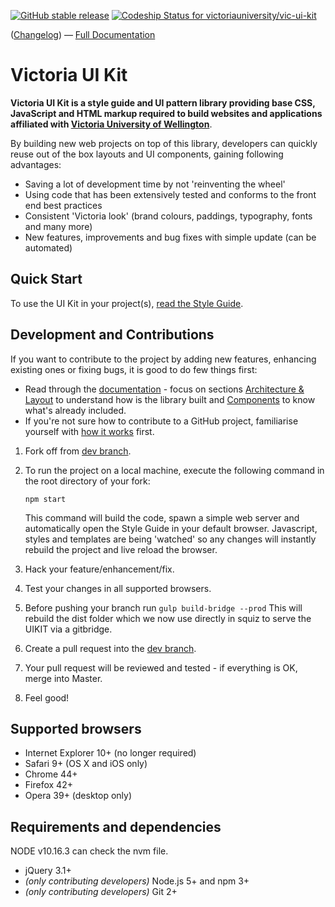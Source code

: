 [![GitHub stable release](https://img.shields.io/github/release/victoriauniversity/vic-ui-kit.svg?label=last%20stable%20release)]() 
[ ![Codeship Status for victoriauniversity/vic-ui-kit](https://app.codeship.com/projects/6f8cf750-81fe-0134-4879-1e33cd15468d/status)](https://app.codeship.com/projects/182365)

([Changelog](https://github.com/victoriauniversity/vic-ui-kit/blob/master/CHANGELOG.md)) &mdash; [Full Documentation](https://static.victoria.ac.nz/)


# Victoria UI Kit

**Victoria UI Kit is a style guide and UI pattern library providing base CSS, JavaScript and HTML markup required to build websites and applications affiliated with [Victoria University of Wellington](https://www.victoria.ac.nz)**.

By building new web projects on top of this library, developers can quickly reuse out of the box layouts and UI components, gaining following advantages:

 * Saving a lot of development time by not 'reinventing the wheel'
 * Using code that has been extensively tested and conforms to the front end best practices
 * Consistent 'Victoria look' (brand colours, paddings, typography, fonts and many more)
 * New features, improvements and bug fixes with simple update (can be automated)





## Quick Start 

To use the UI Kit in your project(s), [read the Style Guide](https://static.victoria.ac.nz/#start).


## Development and Contributions

If you want to contribute to the project by adding new features, enhancing existing ones or fixing bugs, it is good to do few things first:

* Read through the [documentation](https://static.victoria.ac.nz/) - focus on sections [Architecture & Layout](https://static.victoria.ac.nz/architecture-layout.html) to understand how is the library built and [Components](https://static.victoria.ac.nz/architecture-layout.html) to know what's already included.
* If you're not sure how to contribute to a GitHub project, familiarise yourself with [how it works](https://git-scm.com/book/en/v2/GitHub-Contributing-to-a-Project) first.



1. Fork off from [dev branch](https://github.com/victoriauniversity/vic-ui-kit/tree/dev).
2. To run the project on a local machine, execute the following command in the root directory of your fork: 
    ```shell
    npm start
    ``` 
    This command will build the code, spawn a simple web server and automatically open the Style Guide in your default browser. Javascript, styles and templates are being 'watched' so any changes will instantly rebuild the project and live reload the browser.

3. Hack your feature/enhancement/fix.
4. Test your changes in all supported browsers.
5. Before pushing your branch  run ``` gulp build-bridge --prod ``` This will rebuild the dist folder which we now use directly in squiz to serve the UIKIT via a gitbridge. 
6. Create a pull request into the [dev branch](https://github.com/victoriauniversity/vic-ui-kit/tree/dev).
7. Your pull request will be reviewed and tested - if everything is OK, merge into Master. 
8. Feel good!





## Supported browsers

 * Internet Explorer 10+ (no longer required)
 * Safari 9+ (OS X and iOS only)
 * Chrome 44+
 * Firefox 42+
 * Opera 39+ (desktop only)





## Requirements and dependencies
NODE v10.16.3
can check the nvm file. 

 * jQuery 3.1+
 * *(only contributing developers)* Node.js 5+ and npm 3+
 * *(only contributing developers)* Git 2+
